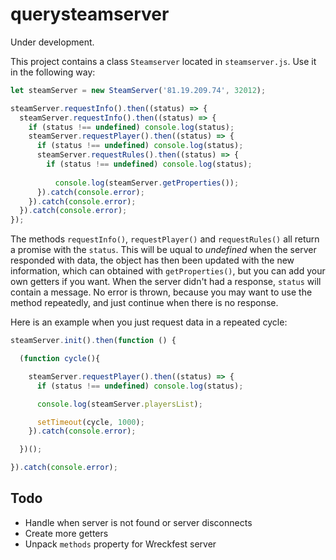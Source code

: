 # querysteamserver

Under development.

This project contains a class `Steamserver` located in `steamserver.js`. Use it in the following way:
```js
let steamServer = new SteamServer('81.19.209.74', 32012);

steamServer.requestInfo().then((status) => {
  steamServer.requestInfo().then((status) => {
    if (status !== undefined) console.log(status);
    steamServer.requestPlayer().then((status) => {
      if (status !== undefined) console.log(status);
      steamServer.requestRules().then((status) => {
        if (status !== undefined) console.log(status);
        
          console.log(steamServer.getProperties());
      }).catch(console.error);
    }).catch(console.error);
  }).catch(console.error);
});
```
The methods `requestInfo()`, `requestPlayer()` and `requestRules()` all return a promise with the `status`. This will be uqual to *undefined* when the server responded with data, the object has then been updated with the new information, which can obtained with `getProperties()`, but you can add your own getters if you want. When the server didn't had a response, `status` will contain a message. No error is thrown, because you may want to use the method repeatedly, and just continue when there is no response.

Here is an example when you just request data in a repeated cycle:

```js
steamServer.init().then(function () {

  (function cycle(){

    steamServer.requestPlayer().then((status) => {
      if (status !== undefined) console.log(status);

      console.log(steamServer.playersList);

      setTimeout(cycle, 1000);
    }).catch(console.error);

  })();

}).catch(console.error);
```

## Todo

- Handle when server is not found or server disconnects
- Create more getters
- Unpack `methods` property for Wreckfest server
